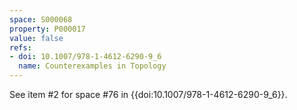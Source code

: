 ```yaml
---
space: S000068
property: P000017
value: false
refs:
- doi: 10.1007/978-1-4612-6290-9_6
  name: Counterexamples in Topology
---
```


See item #2 for space #76 in {{doi:10.1007/978-1-4612-6290-9_6}}.
